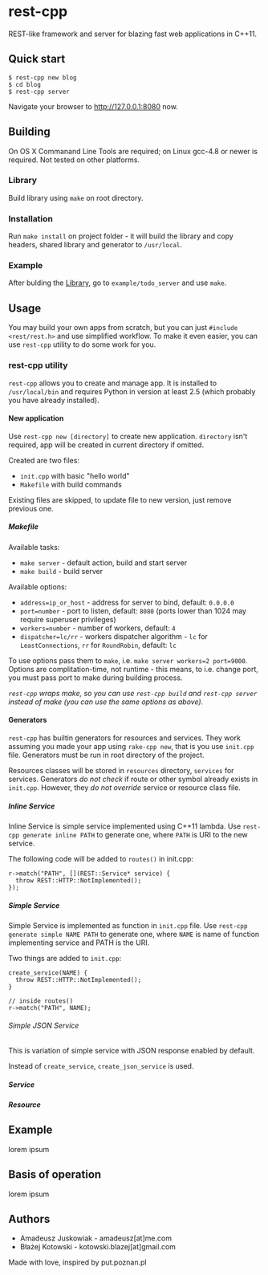 rest-cpp
========
REST-like framework and server for blazing fast web applications in
C++11.


Quick start
-----------
    $ rest-cpp new blog
    $ cd blog
    $ rest-cpp server

Navigate your browser to http://127.0.0.1:8080 now.


Building
--------
On OS X Commanand Line Tools are required; on Linux gcc-4.8 or newer is
required. Not tested on other platforms.


### Library
Build library using `make` on root directory.

### Installation
Run `make install` on project folder - it will build the library and
copy headers, shared library and generator to `/usr/local`.

### Example
After bulding the [Library](#library), go to `example/todo_server` and use `make`. 


Usage
-----
You may build your own apps from scratch, but you can just `#include <rest/rest.h>`
and use simplified workflow. To make it even easier, you can use `rest-cpp` utility
to do some work for you.

### rest-cpp utility
`rest-cpp` allows you to create and manage app.
It is installed to `/usr/local/bin` and requires Python in version at
least 2.5 (which probably you have already installed).

#### New application
Use `rest-cpp new [directory]` to create new application. `directory`
isn't required, app will be created in current directory if omitted.

Created are two files:
  - `init.cpp` with basic "hello world"
  - `Makefile` with build commands

Existing files are skipped, to update file to new version, just remove
previous one.

##### Makefile
Available tasks:
  - `make server` - default action, build and start server
  - `make build` - build server

Available options:
  - `address=ip_or_host` - address for server to bind, default: `0.0.0.0`
  - `port=number` - port to listen, default: `8080` (ports lower than 1024 may require superuser privileges)
  - `workers=number` - number of workers, default: `4`
  - `dispatcher=lc/rr` - workers dispatcher algorithm - `lc` for `LeastConnections`, `rr` for `RoundRobin`, default: `lc`

To use options pass them to `make`, i.e. `make server workers=2 port=9000`.
Options are complitation-time, not runtime - this means, to i.e. change
port, you must pass port to make during building process.

*`rest-cpp` wraps make, so you can use `rest-cpp build` and `rest-cpp server` instead of
make (you can use the same options as above).*

#### Generators
`rest-cpp` has builtin generators for resources and services. They work
assuming you made your app using `rake-cpp new`, that is you use
`init.cpp` file. Generators must be run in root directory of the
project.

Resources classes will be stored in `resources` directory, `services`
for services. Generators *do not check* if route or other symbol
already exists in `init.cpp`. However, they *do not override* service or resource class file.

##### Inline Service
Inline Service is simple service implemented using C++11 lambda. Use
`rest-cpp generate inline PATH` to generate one, where `PATH` is URI to
the new service.

The following code will be added to `routes()` in init.cpp:

    r->match("PATH", [](REST::Service* service) {
      throw REST::HTTP::NotImplemented();
    });

##### Simple Service
Simple Service is implemented as function in `init.cpp` file.
Use `rest-cpp generate simple NAME PATH` to generate one, where `NAME`
is name of function implementing service and PATH is the URI.

Two things are added to `init.cpp`:

    create_service(NAME) {
      throw REST::HTTP::NotImplemented();
    }

    // inside routes()
    r->match("PATH", NAME);

###### Simple JSON Service
This is variation of simple service with JSON response enabled by
default.

Instead of `create_service`, `create_json_service` is used.

##### Service

##### Resource

Example
-------
lorem ipsum


Basis of operation
------------------
lorem ipsum


Authors
-------
- Amadeusz Juskowiak - amadeusz[at]me.com
- Błażej Kotowski - kotowski.blazej[at]gmail.com

Made with love, inspired by put.poznan.pl
